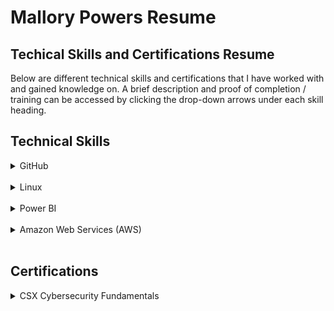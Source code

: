 # Mallory Powers Resume
## Techical Skills and Certifications Resume

Below are different technical skills and certifications that I have worked with and gained knowledge on. A brief description and proof of completion / training can be accessed by clicking the drop-down arrows under each skill heading.

## Technical Skills

<details>
<summary>GitHub</summary>
<h4> Description </h4>
GitHub training modules on lab.github.com/courses allow for individuals to learn about the different features GitHub has. By completing these training modules, I have gained knowledge on markdown, managing projects in GitHub, and creating GitHub Apps.
The modules are listed below:
  <ul>
    <li>Introduction to GitHub</li>
    <li>Communicating using Markdown</li>
    <li>Introduction to HTML</li>
    <li>GitHub Pages</li>
    <li>Managing merge conflicts</li>
    <li>Community Starter Kit</li>
    <li>Uploading Your Project to GitHub</li>
    <li>Getting Started with GitHub Apps</li>
    <li>Migrating Your Repository to GitHub</li>
    <li>Reviewing Pull Requests</li>
    <li>Securing Your Workflows</li>
    <li>Create a Release Based Workflow</li>
    <li>Introduction to Github</li>
  </ul>
  <details> 
    <summary>Completition Documents:</summary>
      <img src="Github_1.jpg" alt="GithubCompletion1">
      <img src="Github_2.jpg" alt="GithubCompletion2">
  </details>
</details>

<br>

<details>
<summary>Linux</summary>
<h4> Description </h4>
Linux Academy's LPI linux essentials course covers all the objectives that are listed by LPI for the linux essentials certification.
By completing this course I have gained knowledge on the history and development of linux, command line basics for linux, and creating users and files.
Skills learned:
   <ul>
    <li>Linux Evolution and Popular Operating Systems</li>
    <li>How to Access a Linux Installation</li>
    <li>Understanding Open Source Software and Licensing</li>
    <li>Command Line Basics</li>
    <li>Using Directories and Listing Files</li>
    <li>Archiving Files on the Command Line</li>
    <li>Searching and Extracting Data from Files</li>
    <li>Turning Commands into a Script</li>
    <li>Choosing an Operating System</li>
    <li>Where Data is Stored</li>
    <li>Basic Security and Identifying User Types</li>
    <li>Creating Users and Groups</li>
    <li>Managing File Permissions and Ownership</li>
  </ul>
  <details> 
    <summary>Completition Documents:</summary>
      <img src="linuxCert.JPG" alt="Linux Cert">  
  </details>
</details>

<br>
  
<details>
<summary>Power BI</summary>
<h4> Description </h4>
The training on edX provided me with skills to work with data from Excel, databases, or text files within Power BI. I also completed projects for this course that involved importing data, formatting the data, developing a dashboard, and generating reports. <br>
Power BI Dashboard skills demonstrated and explained:  <a href="">https://www.youtube.com/watch?v=UAdU8c_WWO0&feature=youtu.be</a> <br>
Skills learned:
   <ul>
    <li>Desktop Data Transformations</li>
    <li>Desktop Modeling</li>
    <li>Desktop Visualization</li>
    <li>Power BI Services</li>
     <li>Working with Excel</li> 
    <li>Direct Connectivity</li>
    <li>Developer API</li>
    <li>Mobile Applications</li>
  </ul>  
  <details> 
    <summary>Completition Documents:</summary>
    <img src="powerbi-1.JPG" alt="PowerBi1">
    <img src="powerbi1.JPG" alt="PowerBi2">
    <img src="powerbi2.JPG" alt="PowerBi3">
    <img src="powerbi3.JPG" alt="PowerBi4">
    <img src="powerbi4.JPG" alt="PowerBi5">
    <img src="powerbi5.JPG" alt="PowerBi6">
    <img src="powerbi6.JPG" alt="PowerBi7">
    <img src="powerbi7.JPG" alt="PowerBi8">
   </details>
</details>
  
<br>

<details>
<summary>Amazon Web Services (AWS)</summary>
<h4> Description </h4>
This course provided me with an overview of AWS services. It taught me how to create accounts, manage access, general VPC basics, and much more. 
Skills learned:
   <ul>
    <li>Account Basics</li>
    <li>Identity and Access Management (IAM)</li>
    <li>AWS Network Services</li>
    <li>Virtual Private Cloud (VPC)</li>
    <li>Elastic Cloud Compute (EC2)</li> 
    <li>Storage Services</li>
    <li>Database Services Overview</li>
    <li>Simple Notification Service (SNS)</li>
    <li>Management Tools</li>
     <li>Elastic Load Balancer (ELB)</li>
     <li>Auto Scaling</li>
     <li>Roue 53</li>
     <li>Serverless Compute: Lambda</li>
  </ul>    
  <details> 
    <summary>Completition Documents:</summary>
    <img src="aws_essentials.JPG" alt="AWS">
   </details>
</details>
  
<br>

## Certifications
<details>
<summary>CSX Cybersecurity Fundamentals</summary>
<h4>Description</h4>
CSX (Cybersecurity Nexus) Cybersecurity Fundamentals exam is a certificate offered by ISACA. It follows the National Insitute of Standards and Technology's guidelines to provide important information regarding global cybersecurity issues, activites, and job roles.
I will be taking this certification test by May 3rd.
</details>

<br>




